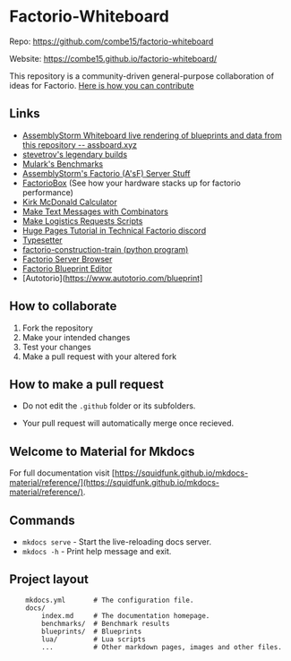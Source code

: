# Factorio-Whiteboard

Repo: https://github.com/combe15/factorio-whiteboard

Website: https://combe15.github.io/factorio-whiteboard/

This repository is a community-driven general-purpose collaboration of ideas for Factorio. [Here is how you can contribute](#how-to-collaborate)

## Links

- [AssemblyStorm Whiteboard live rendering of blueprints and data from this repository -- assboard.xyz](https://assboard.xyz)
- [stevetrov's legendary builds](https://gist.github.com/stevetrov)
- [Mulark's Benchmarks](https://mulark.github.io/test-index.html)
- [AssemblyStorm's Factorio (A'sF) Server Stuff](assemblystorm.html)
- [FactorioBox](https://factoriobox.1au.us) (See how your hardware stacks up for factorio performance)
- [Kirk McDonald Calculator](https://kirkmcdonald.github.io/calc.html)
- [Make Text Messages with Combinators](https://combe15.github.io/factorio-text-to-constant-combinator/)
- [Make Logistics Requests Scripts](https://github.com/flbuddymooreiv/factorio-logistics-requests)
- [Huge Pages Tutorial in Technical Factorio discord](https://discord.com/channels/579345487371567105/579346716243787782/841504803258499072)
- [Typesetter](https://combe15.github.io/factorio-whiteboard/typesetter/)
- [factorio-construction-train (python program)](https://github.com/flameSla/factorio-construction-train)
- [Factorio Server Browser](https://dservindex.com/)
- [Factorio Blueprint Editor](https://teoxoy.github.io/factorio-blueprint-editor/)
- [Autotorio](https://www.autotorio.com/blueprint]

## How to collaborate

1. Fork the repository
1. Make your intended changes
1. Test your changes
1. Make a pull request with your altered fork

## How to make a pull request

- Do not edit the `.github` folder or its subfolders.

- Your pull request will automatically merge once recieved.

## Welcome to Material for Mkdocs

For full documentation visit [https://squidfunk.github.io/mkdocs-material/reference/](https://squidfunk.github.io/mkdocs-material/reference/).

## Commands

- `mkdocs serve` - Start the live-reloading docs server.
- `mkdocs -h` - Print help message and exit.

## Project layout

```
    mkdocs.yml       # The configuration file.
    docs/
        index.md     # The documentation homepage.
        benchmarks/  # Benchmark results
        blueprints/  # Blueprints
        lua/         # Lua scripts
        ...          # Other markdown pages, images and other files.
```
